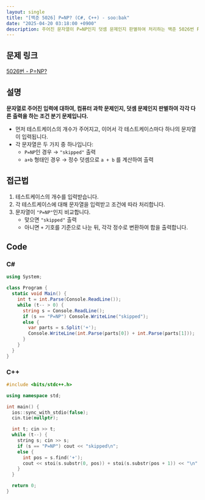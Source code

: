 ```yaml
---
layout: single
title: "[백준 5026] P=NP? (C#, C++) - soo:bak"
date: "2025-04-20 03:18:00 +0900"
description: 주어진 문자열이 P=NP인지 덧셈 문제인지 판별하여 처리하는 백준 5026번 P=NP? 문제의 C# 및 C++ 풀이 및 해설
---
```


## 문제 링크
[5026번 - P=NP?](https://www.acmicpc.net/problem/5026)

## 설명
**문자열로 주어진 입력에 대하여, 컴퓨터 과학 문제인지, 덧셈 문제인지 판별하여 각각 다른 출력을 하는 조건 분기 문제입니다.**
<br>

- 먼저 테스트케이스의 개수가 주어지고, 이어서 각 테스트케이스마다 하나의 문자열이 입력됩니다.
- 각 문자열은 두 가지 중 하나입니다:
  - `P=NP`인 경우 → `"skipped"` 출력
  - `a+b` 형태인 경우 → 정수 덧셈으로 `a + b` 를 계산하여 출력


## 접근법

1. 테스트케이스의 개수를 입력받습니다.
2. 각 테스트케이스에 대해 문자열을 입력받고 조건에 따라 처리합니다.
3. 문자열이 `"P=NP"`인지 비교합니다.
   - 맞으면 `"skipped"` 출력
   - 아니면 `+` 기호를 기준으로 나눈 뒤, 각각 정수로 변환하여 합을 출력합니다.


## Code

### C#
```csharp
using System;

class Program {
  static void Main() {
    int t = int.Parse(Console.ReadLine());
    while (t-- > 0) {
      string s = Console.ReadLine();
      if (s == "P=NP") Console.WriteLine("skipped");
      else {
        var parts = s.Split('+');
        Console.WriteLine(int.Parse(parts[0]) + int.Parse(parts[1]));
      }
    }
  }
}
```

### C++
```cpp
#include <bits/stdc++.h>

using namespace std;

int main() {
  ios::sync_with_stdio(false);
  cin.tie(nullptr);

  int t; cin >> t;
  while (t--) {
    string s; cin >> s;
    if (s == "P=NP") cout << "skipped\n";
    else {
      int pos = s.find('+');
      cout << stoi(s.substr(0, pos)) + stoi(s.substr(pos + 1)) << "\n";
    }
  }

  return 0;
}
```
